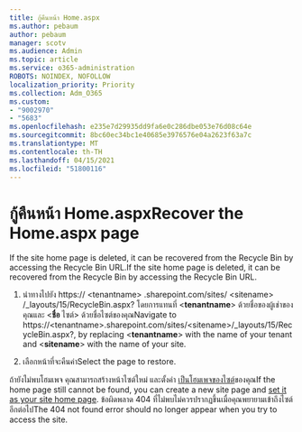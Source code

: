 ```yaml
---
title: กู้คืนหน้า Home.aspx
ms.author: pebaum
author: pebaum
manager: scotv
ms.audience: Admin
ms.topic: article
ms.service: o365-administration
ROBOTS: NOINDEX, NOFOLLOW
localization_priority: Priority
ms.collection: Adm_O365
ms.custom:
- "9002970"
- "5683"
ms.openlocfilehash: e235e7d29935dd9fa6e0c286dbe053e76d08c64e
ms.sourcegitcommit: 8bc60ec34bc1e40685e3976576e04a2623f63a7c
ms.translationtype: MT
ms.contentlocale: th-TH
ms.lasthandoff: 04/15/2021
ms.locfileid: "51800116"
---
```

# <a name="recover-the-homeaspx-page"></a><span data-ttu-id="e036f-102">กู้คืนหน้า Home.aspx</span><span class="sxs-lookup"><span data-stu-id="e036f-102">Recover the Home.aspx page</span></span>

<span data-ttu-id="e036f-103">If the site home page is deleted, it can be recovered from the Recycle Bin by accessing the Recycle Bin URL.</span><span class="sxs-lookup"><span data-stu-id="e036f-103">If the site home page is deleted, it can be recovered from the Recycle Bin by accessing the Recycle Bin URL.</span></span>

1. <span data-ttu-id="e036f-104">นําทางไปยัง https:// \<tenantname> .sharepoint.com/sites/ \<sitename> /_layouts/15/RecycleBin.aspx? โดยการแทนที่ <**tenantname**> ด้วยชื่อของผู้เช่าของคุณและ <**ชื่อ** ไซต์> ด้วยชื่อไซต์ของคุณ</span><span class="sxs-lookup"><span data-stu-id="e036f-104">Navigate to https://\<tenantname>.sharepoint.com/sites/\<sitename>/_layouts/15/RecycleBin.aspx?, by replacing <**tenantname**> with the name of your tenant and <**sitename**> with the name of your site.</span></span>

2. <span data-ttu-id="e036f-105">เลือกหน้าที่จะคืนค่า</span><span class="sxs-lookup"><span data-stu-id="e036f-105">Select the page to restore.</span></span>

<span data-ttu-id="e036f-106">ถ้ายังไม่พบโฮมเพจ คุณสามารถสร้างหน้าไซต์ใหม่ และตั้งค่า [เป็นโฮมเพจของไซต์](https://support.microsoft.com/en-gb/office/use-a-different-page-for-your-sharepoint-site-home-page-35a5022c-f84a-455d-985e-c691ab5dfa17?ui=en-us&rs=en-gb&ad=gb)ของคุณ</span><span class="sxs-lookup"><span data-stu-id="e036f-106">If the home page still cannot be found, you can create a new site page and [set it as your site home page](https://support.microsoft.com/en-gb/office/use-a-different-page-for-your-sharepoint-site-home-page-35a5022c-f84a-455d-985e-c691ab5dfa17?ui=en-us&rs=en-gb&ad=gb).</span></span> <span data-ttu-id="e036f-107">ข้อผิดพลาด 404 ที่ไม่พบไม่ควรปรากฏขึ้นเมื่อคุณพยายามเข้าถึงไซต์อีกต่อไป</span><span class="sxs-lookup"><span data-stu-id="e036f-107">The 404 not found error should no longer appear when you try to access the site.</span></span>
